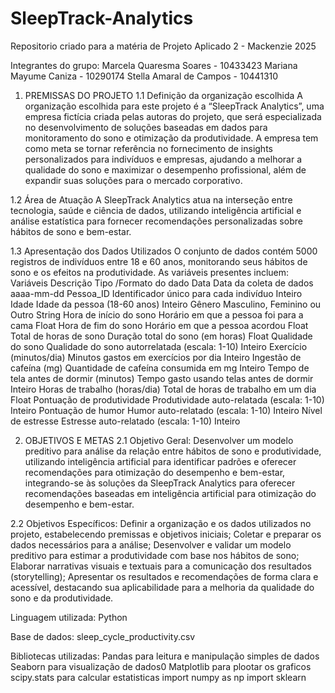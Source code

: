 # SleepTrack-Analytics
Repositorio criado para a matéria de Projeto Aplicado 2 - Mackenzie 2025

Integrantes do grupo:
Marcela Quaresma Soares - 10433423
Mariana Mayume Caniza - 10290174
Stella Amaral de Campos - 10441310 

1. PREMISSAS DO PROJETO
1.1 Definição da organização escolhida
A organização escolhida para este projeto é a “SleepTrack Analytics”, uma empresa fictícia criada pelas autoras do projeto, que será especializada no desenvolvimento de soluções baseadas em dados para monitoramento do sono e otimização da produtividade. 
A empresa tem como meta se tornar referência no fornecimento de insights personalizados para indivíduos e empresas, ajudando a melhorar a qualidade do sono e maximizar o desempenho profissional, além de expandir suas soluções para o mercado corporativo.

1.2 Área de Atuação
A SleepTrack Analytics atua na interseção entre tecnologia, saúde e ciência de dados, utilizando inteligência artificial e análise estatística para fornecer recomendações personalizadas sobre hábitos de sono e bem-estar.

1.3 Apresentação dos Dados Utilizados
O conjunto de dados contém 5000 registros de indivíduos entre 18 e 60 anos, monitorando seus hábitos de sono e os efeitos na produtividade. As variáveis presentes incluem:
Variáveis
Descrição
Tipo /Formato do dado
Data
Data da coleta de dados
aaaa-mm-dd
Pessoa_ID
Identificador único para cada indivíduo
Inteiro
Idade
Idade da pessoa (18-60 anos)
Inteiro
Gênero
Masculino, Feminino ou Outro
String
Hora de início do sono
Horário em que a pessoa foi para a cama
Float
Hora de fim do sono
Horário em que a pessoa acordou
Float
Total de horas de sono
Duração total do sono (em horas)
Float
Qualidade do sono
Qualidade do sono autorrelatada (escala: 1-10)
Inteiro
Exercício (minutos/dia)
Minutos gastos em exercícios por dia
Inteiro
Ingestão de cafeína (mg)
Quantidade de cafeína consumida em mg
Inteiro
Tempo de tela antes de dormir (minutos)
Tempo gasto usando telas antes de dormir
Inteiro
Horas de trabalho (horas/dia)
Total de horas de trabalho em um dia
Float
Pontuação de produtividade
Produtividade auto-relatada (escala: 1-10)
Inteiro 
Pontuação de humor
Humor auto-relatado (escala: 1-10)
Inteiro
Nível de estresse
Estresse auto-relatado (escala: 1-10)
Inteiro



2. OBJETIVOS E METAS
2.1 Objetivo Geral:
Desenvolver um modelo preditivo para análise da relação entre hábitos de sono e produtividade, utilizando inteligência artificial para identificar padrões e oferecer recomendações para otimização do desempenho e bem-estar, integrando-se às soluções da SleepTrack Analytics para oferecer recomendações baseadas em inteligência artificial para otimização do desempenho e bem-estar.

2.2 Objetivos Específicos:
Definir a organização e os dados utilizados no projeto, estabelecendo premissas e objetivos iniciais;
Coletar e preparar os dados necessários para a análise;
Desenvolver e validar um modelo preditivo para estimar a produtividade com base nos hábitos de sono;
Elaborar narrativas visuais e textuais para a comunicação dos resultados (storytelling);
Apresentar os resultados e recomendações de forma clara e acessível, destacando sua aplicabilidade para a melhoria da qualidade do sono e da produtividade.


Linguagem utilizada: Python

Base de dados: sleep_cycle_productivity.csv

Bibliotecas utilizadas: 
Pandas para leitura e manipulação simples de dados 
Seaborn para visualização de dados0
Matplotlib para plootar os graficos 
scipy.stats para calcular estatisticas
import numpy as np
import sklearn


